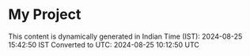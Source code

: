 # My Project

This content is dynamically generated in Indian Time (IST): 2024-08-25 15:42:50 IST
Converted to UTC: 2024-08-25 10:12:50 UTC
